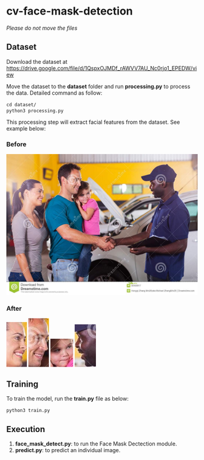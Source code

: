 # cv-face-mask-detection
*Please do not move the files*

## Dataset
Download the dataset at https://drive.google.com/file/d/1QspxOJMDf_rAWVV7AU_Nc0rjo1_EPEDW/view 

Move the dataset to the **dataset** folder and run **processing.py** to process the data. Detailed command as follow:
```
cd dataset/
python3 processing.py
```
This processing step will extract facial features from the dataset. See example below:

### Before
![Before extracting](https://raw.githubusercontent.com/ngkhiem97/cv-face-mask-detection/main/images/1_Handshaking_Handshaking_1_113.jpg)

### After
![After extracting](https://raw.githubusercontent.com/ngkhiem97/cv-face-mask-detection/main/images/1_Handshaking_Handshaking_1_113_148_158_202_276.jpg)
![After extracting](https://raw.githubusercontent.com/ngkhiem97/cv-face-mask-detection/main/images/1_Handshaking_Handshaking_1_113_348_86_402_214.jpg)
![After extracting](https://raw.githubusercontent.com/ngkhiem97/cv-face-mask-detection/main/images/1_Handshaking_Handshaking_1_113_388_190_448_264.jpg)
![After extracting](https://raw.githubusercontent.com/ngkhiem97/cv-face-mask-detection/main/images/1_Handshaking_Handshaking_1_113_764_124_820_236.jpg)

## Training
To train the model, run the **train.py** file as below:
```
python3 train.py
```

## Execution
1. **face_mask_detect.py**: to run the Face Mask Dectection module.
2. **predict.py**: to predict an individual image.
